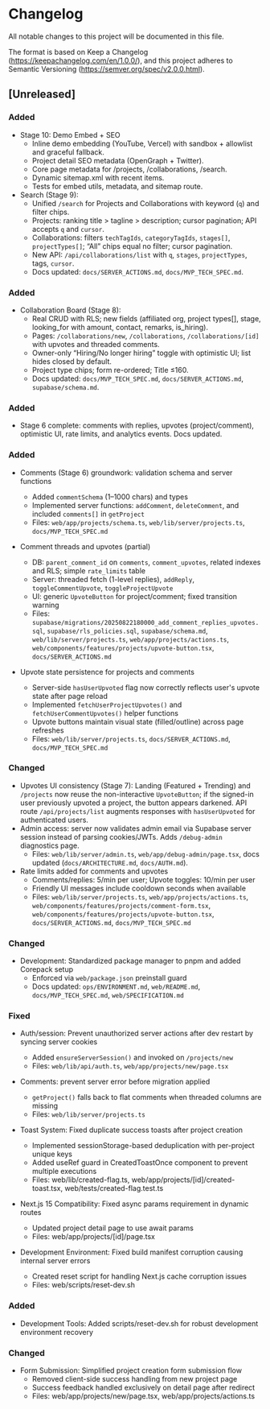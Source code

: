 # Changelog

All notable changes to this project will be documented in this file.

The format is based on Keep a Changelog (https://keepachangelog.com/en/1.0.0/),
and this project adheres to Semantic Versioning (https://semver.org/spec/v2.0.0.html).

## [Unreleased]
### Added
- Stage 10: Demo Embed + SEO
  - Inline demo embedding (YouTube, Vercel) with sandbox + allowlist and graceful fallback.
  - Project detail SEO metadata (OpenGraph + Twitter).
  - Core page metadata for /projects, /collaborations, /search.
  - Dynamic sitemap.xml with recent items.
  - Tests for embed utils, metadata, and sitemap route.
- Search (Stage 9):
  - Unified `/search` for Projects and Collaborations with keyword (`q`) and filter chips.
  - Projects: ranking title > tagline > description; cursor pagination; API accepts `q` and `cursor`.
  - Collaborations: filters `techTagIds`, `categoryTagIds`, `stages[]`, `projectTypes[]`; “All” chips equal no filter; cursor pagination.
  - New API: `/api/collaborations/list` with `q`, `stages`, `projectTypes`, tags, `cursor`.
  - Docs updated: `docs/SERVER_ACTIONS.md`, `docs/MVP_TECH_SPEC.md`.

### Added
- Collaboration Board (Stage 8):
  - Real CRUD with RLS; new fields (affiliated org, project types[], stage, looking_for with amount, contact, remarks, is_hiring).
  - Pages: `/collaborations/new`, `/collaborations`, `/collaborations/[id]` with upvotes and threaded comments.
  - Owner-only “Hiring/No longer hiring” toggle with optimistic UI; list hides closed by default.
  - Project type chips; form re-ordered; Title ≤160.
  - Docs updated: `docs/MVP_TECH_SPEC.md`, `docs/SERVER_ACTIONS.md`, `supabase/schema.md`.

### Added
- Stage 6 complete: comments with replies, upvotes (project/comment), optimistic UI, rate limits, and analytics events. Docs updated.


### Added
- Comments (Stage 6) groundwork: validation schema and server functions
  - Added `commentSchema` (1–1000 chars) and types
  - Implemented server functions: `addComment`, `deleteComment`, and included `comments[]` in `getProject`
  - Files: `web/app/projects/schema.ts`, `web/lib/server/projects.ts`, `docs/MVP_TECH_SPEC.md`

- Comment threads and upvotes (partial)
  - DB: `parent_comment_id` on `comments`, `comment_upvotes`, related indexes and RLS; simple `rate_limits` table
  - Server: threaded fetch (1-level replies), `addReply`, `toggleCommentUpvote`, `toggleProjectUpvote`
  - UI: generic `UpvoteButton` for project/comment; fixed transition warning
  - Files: `supabase/migrations/20250822180000_add_comment_replies_upvotes.sql`, `supabase/rls_policies.sql`, `supabase/schema.md`, `web/lib/server/projects.ts`, `web/app/projects/actions.ts`, `web/components/features/projects/upvote-button.tsx`, `docs/SERVER_ACTIONS.md`

- Upvote state persistence for projects and comments
  - Server-side `hasUserUpvoted` flag now correctly reflects user's upvote state after page reload
  - Implemented `fetchUserProjectUpvotes()` and `fetchUserCommentUpvotes()` helper functions
  - Upvote buttons maintain visual state (filled/outline) across page refreshes
  - Files: `web/lib/server/projects.ts`, `docs/SERVER_ACTIONS.md`, `docs/MVP_TECH_SPEC.md`

### Changed
- Upvotes UI consistency (Stage 7): Landing (Featured + Trending) and `/projects` now reuse the non-interactive `UpvoteButton`; if the signed-in user previously upvoted a project, the button appears darkened. API route `/api/projects/list` augments responses with `hasUserUpvoted` for authenticated users.
- Admin access: server now validates admin email via Supabase server session instead of parsing cookies/JWTs. Adds `/debug-admin` diagnostics page.
  - Files: `web/lib/server/admin.ts`, `web/app/debug-admin/page.tsx`, docs updated (`docs/ARCHITECTURE.md`, `docs/AUTH.md`).
- Rate limits added for comments and upvotes
  - Comments/replies: 5/min per user; Upvote toggles: 10/min per user
  - Friendly UI messages include cooldown seconds when available
  - Files: `web/lib/server/projects.ts`, `web/app/projects/actions.ts`, `web/components/features/projects/comment-form.tsx`, `web/components/features/projects/upvote-button.tsx`, `docs/SERVER_ACTIONS.md`, `docs/MVP_TECH_SPEC.md`

### Changed
- Development: Standardized package manager to pnpm and added Corepack setup
  - Enforced via `web/package.json` preinstall guard
  - Docs updated: `ops/ENVIRONMENT.md`, `web/README.md`, `docs/MVP_TECH_SPEC.md`, `web/SPECIFICATION.md`

### Fixed
- Auth/session: Prevent unauthorized server actions after dev restart by syncing server cookies
  - Added `ensureServerSession()` and invoked on `/projects/new`
  - Files: `web/lib/api/auth.ts`, `web/app/projects/new/page.tsx`

- Comments: prevent server error before migration applied
  - `getProject()` falls back to flat comments when threaded columns are missing
  - Files: `web/lib/server/projects.ts`

- Toast System: Fixed duplicate success toasts after project creation
  - Implemented sessionStorage-based deduplication with per-project unique keys
  - Added useRef guard in CreatedToastOnce component to prevent multiple executions
  - Files: web/lib/created-flag.ts, web/app/projects/[id]/created-toast.tsx, web/tests/created-flag.test.ts

- Next.js 15 Compatibility: Fixed async params requirement in dynamic routes
  - Updated project detail page to use await params
  - Files: web/app/projects/[id]/page.tsx

- Development Environment: Fixed build manifest corruption causing internal server errors
  - Created reset script for handling Next.js cache corruption issues
  - Files: web/scripts/reset-dev.sh

### Added
- Development Tools: Added scripts/reset-dev.sh for robust development environment recovery

### Changed
- Form Submission: Simplified project creation form submission flow
  - Removed client-side success handling from new project page
  - Success feedback handled exclusively on detail page after redirect
  - Files: web/app/projects/new/page.tsx, web/app/projects/actions.ts

